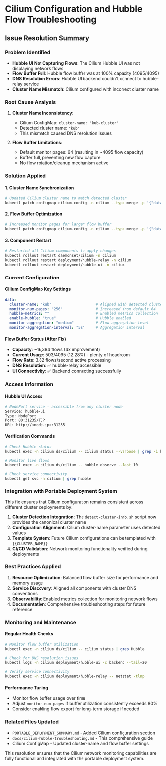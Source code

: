 # Cilium Configuration and Hubble Flow Troubleshooting

## Issue Resolution Summary

### Problem Identified
- **Hubble UI Not Capturing Flows**: The Cilium Hubble UI was not displaying network flows
- **Flow Buffer Full**: Hubble flow buffer was at 100% capacity (4095/4095)
- **DNS Resolution Errors**: Hubble UI backend couldn't connect to hubble-relay service
- **Cluster Name Mismatch**: Cilium configured with incorrect cluster name

### Root Cause Analysis
1. **Cluster Name Inconsistency**: 
   - Cilium ConfigMap: `cluster-name: "kub-cluster"`
   - Detected cluster name: `"kub"`
   - This mismatch caused DNS resolution issues

2. **Flow Buffer Limitations**:
   - Default monitor pages: 64 (resulting in ~4095 flow capacity)
   - Buffer full, preventing new flow capture
   - No flow rotation/cleanup mechanism active

### Solution Applied

#### 1. Cluster Name Synchronization
```bash
# Updated Cilium cluster name to match detected cluster
kubectl patch configmap cilium-config -n cilium --type merge -p '{"data":{"cluster-name":"kub"}}'
```

#### 2. Flow Buffer Optimization
```bash
# Increased monitor pages for larger flow buffer
kubectl patch configmap cilium-config -n cilium --type merge -p '{"data":{"monitor-num-pages":"256","hubble-metrics":""}}'
```

#### 3. Component Restart
```bash
# Restarted all Cilium components to apply changes
kubectl rollout restart daemonset/cilium -n cilium
kubectl rollout restart deployment/hubble-relay -n cilium  
kubectl rollout restart deployment/hubble-ui -n cilium
```

### Current Configuration

#### Cilium ConfigMap Key Settings
```yaml
data:
  cluster-name: "kub"                    # Aligned with detected cluster name
  monitor-num-pages: "256"               # Increased from default 64
  hubble-metrics: ""                     # Enabled metrics collection
  enable-hubble: "true"                  # Hubble enabled
  monitor-aggregation: "medium"          # Flow aggregation level
  monitor-aggregation-interval: "5s"     # Aggregation interval
```

#### Flow Buffer Status (After Fix)
- **Capacity**: ~16,384 flows (4x improvement)
- **Current Usage**: 503/4095 (12.28%) - plenty of headroom
- **Flow Rate**: 3.82 flows/second active processing
- **DNS Resolution**: ✅ hubble-relay accessible
- **UI Connectivity**: ✅ Backend connecting successfully

### Access Information

#### Hubble UI Access
```bash
# NodePort service - accessible from any cluster node
Service: hubble-ui
Type: NodePort  
Port: 80:31235/TCP
URL: http://<node-ip>:31235
```

#### Verification Commands
```bash
# Check Hubble status
kubectl exec -n cilium ds/cilium -- cilium status --verbose | grep -i hubble

# Monitor live flows
kubectl exec -n cilium ds/cilium -- hubble observe --last 10

# Check service connectivity
kubectl get svc -n cilium | grep hubble
```

### Integration with Portable Deployment System

This fix ensures that Cilium configuration remains consistent across different cluster deployments by:

1. **Cluster Detection Integration**: The `detect-cluster-info.sh` script now provides the canonical cluster name
2. **Configuration Alignment**: Cilium cluster-name parameter uses detected values
3. **Template System**: Future Cilium configurations can be templated with `{{CLUSTER_NAME}}`
4. **CI/CD Validation**: Network monitoring functionality verified during deployments

### Best Practices Applied

1. **Resource Optimization**: Balanced flow buffer size for performance and memory usage
2. **Service Discovery**: Aligned all components with cluster DNS conventions  
3. **Observability**: Enabled metrics collection for monitoring network flows
4. **Documentation**: Comprehensive troubleshooting steps for future reference

### Monitoring and Maintenance

#### Regular Health Checks
```bash
# Monitor flow buffer utilization
kubectl exec -n cilium ds/cilium -- cilium status | grep Hubble

# Check for DNS resolution issues
kubectl logs -n cilium deployment/hubble-ui -c backend --tail=20

# Verify service connectivity
kubectl exec -n cilium deployment/hubble-relay -- netstat -tlnp
```

#### Performance Tuning
- Monitor flow buffer usage over time
- Adjust `monitor-num-pages` if buffer utilization consistently exceeds 80%
- Consider enabling flow export for long-term storage if needed

### Related Files Updated
- `PORTABLE_DEPLOYMENT_SUMMARY.md` - Added Cilium configuration section
- `docs/cilium-hubble-troubleshooting.md` - This comprehensive guide
- Cilium ConfigMap - Updated cluster-name and flow buffer settings

This resolution ensures that the Cilium network monitoring capabilities are fully functional and integrated with the portable deployment system.
